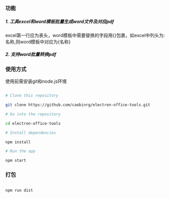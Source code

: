 ### 功能

##### 1. 工具excel和word模板批量生成word文件及对应pdf

excel第一行应为表头，word模板中需要替换的字段用{}包裹，如excel中列头为:名称,则word模板中对应为{名称}

##### 2. 支持word批量转换pdf

### 使用方式

使用前需安装git和node.js环境

```bash

# Clone this repository

git clone https://github.com/caobinrg/electron-office-tools.git

# Go into the repository

cd electron-office-tools

# Install dependencies

npm install

# Run the app

npm start

```

### 打包

```bash

npm run dist

```

